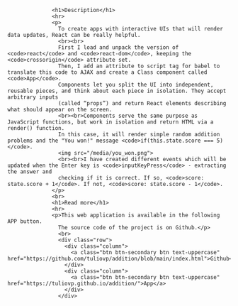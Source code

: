                   <h1>Description</h1>
                  <hr>
                  <p>
                    To create apps with interactive UIs that will render data updates, React can be really helpful.
                    <br><br>
                    First I load and unpack the version of <code>react</code> and <code>react-dom</code>, keeping the <code>crossorigin</code> attribute set.
                    Then, I add an attribute to script tag for babel to translate this code to AJAX and create a Class component called <code>App</code>.
                    Components let you split the UI into independent, reusable pieces, and think about each piece in isolation. They accept arbitrary inputs 
                    (called “props”) and return React elements describing what should appear on the screen.
                    <br><br>Components serve the same purpose as JavaScript functions, but work in isolation and return HTML via a render() function. 
                    In this case, it will render simple random addition problems and the "You won!" message <code>if(this.state.score === 5)</code>.
                    <img src="/media/you_won.png">  
                    <br><br>I have created different events which will be updated when the Enter key is <code>inputKeyPress</code> - extracting the answer and
                    checking if it is correct. If so, <code>score: state.score + 1</code>. If not, <code>score: state.score - 1</code>.
                  </p>
                  <br>
                  <h1>Read more</h1>
                  <hr>
                  <p>This web application is available in the following APP button. 
                    The source code of the project is on Github.</p>
                    <br>
                    <div class="row">
                      <div class="column">
                        <a class="btn btn-secondary btn text-uppercase" href="https://github.com/tuliovp/addition/blob/main/index.html">Github</a>
                      </div>
                      <div class="column">
                        <a class="btn btn-secondary btn text-uppercase" href="https://tuliovp.github.io/addition/">App</a>
                      </div>
                    </div>
                